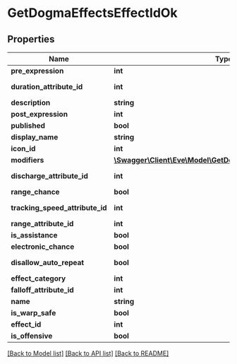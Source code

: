 # GetDogmaEffectsEffectIdOk

## Properties
Name | Type | Description | Notes
------------ | ------------- | ------------- | -------------
**pre_expression** | **int** | pre_expression integer | [optional] 
**duration_attribute_id** | **int** | duration_attribute_id integer | [optional] 
**description** | **string** | description string | [optional] 
**post_expression** | **int** | post_expression integer | [optional] 
**published** | **bool** | published boolean | [optional] 
**display_name** | **string** | display_name string | [optional] 
**icon_id** | **int** | icon_id integer | [optional] 
**modifiers** | [**\Swagger\Client\Eve\Model\GetDogmaEffectsEffectIdModifier[]**](GetDogmaEffectsEffectIdModifier.md) | modifiers array | [optional] 
**discharge_attribute_id** | **int** | discharge_attribute_id integer | [optional] 
**range_chance** | **bool** | range_chance boolean | [optional] 
**tracking_speed_attribute_id** | **int** | tracking_speed_attribute_id integer | [optional] 
**range_attribute_id** | **int** | range_attribute_id integer | [optional] 
**is_assistance** | **bool** | is_assistance boolean | [optional] 
**electronic_chance** | **bool** | electronic_chance boolean | [optional] 
**disallow_auto_repeat** | **bool** | disallow_auto_repeat boolean | [optional] 
**effect_category** | **int** | effect_category integer | [optional] 
**falloff_attribute_id** | **int** | falloff_attribute_id integer | [optional] 
**name** | **string** | name string | [optional] 
**is_warp_safe** | **bool** | is_warp_safe boolean | [optional] 
**effect_id** | **int** | effect_id integer | 
**is_offensive** | **bool** | is_offensive boolean | [optional] 

[[Back to Model list]](../README.md#documentation-for-models) [[Back to API list]](../README.md#documentation-for-api-endpoints) [[Back to README]](../README.md)


